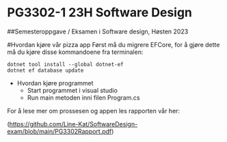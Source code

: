 # PG3302-1 23H Software Design
##Semesteroppgave / Eksamen i Software design, Høsten 2023

#Hvordan kjøre vår pizza app
Først må du migrere EFCore, for å gjøre dette må du kjøre disse kommandoene fra terminalen:

`dotnet tool install --global dotnet-ef`\
`dotnet ef database update`
- Hvordan kjøre programmet
  * Start programmet i visual studio
  * Run main metoden inni filen Program.cs
 
For å lese mer om prossesen og appen les rapporten vår her:

(https://github.com/Line-Kat/SoftwareDesign-exam/blob/main/PG3302Rapport.pdf)
